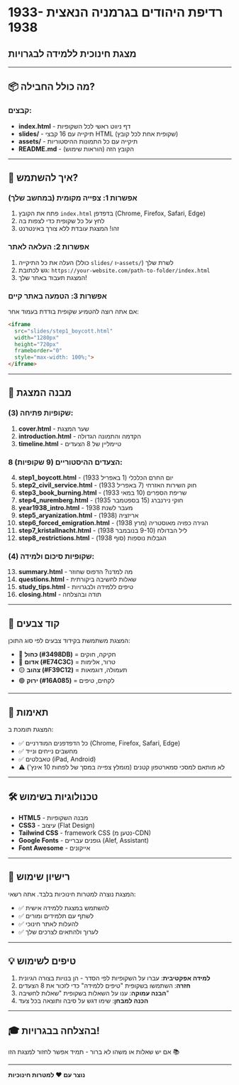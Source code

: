 # רדיפת היהודים בגרמניה הנאצית 1933-1938
## מצגת חינוכית ללמידה לבגרויות

---

## 📦 מה כולל החבילה?

### קבצים:
- **index.html** - דף ניווט ראשי לכל השקופיות
- **slides/** - תיקייה עם 16 קבצי HTML (שקופית אחת לכל קובץ)
- **assets/** - תיקייה עם כל התמונות ההיסטוריות
- **README.md** - הקובץ הזה (הוראות שימוש)

---

## 🚀 איך להשתמש?

### אפשרות 1: צפייה מקומית (במחשב שלך)
1. פתח את הקובץ `index.html` בדפדפן (Chrome, Firefox, Safari, Edge)
2. לחץ על כל שקופית כדי לצפות בה
3. זהו! המצגת עובדת ללא צורך באינטרנט

### אפשרות 2: העלאה לאתר
1. העלה את כל התיקייה (כולל `slides/` ו-`assets/`) לשרת שלך
2. גש לכתובת: `https://your-website.com/path-to-folder/index.html`
3. המצגת תעבוד באתר שלך!

### אפשרות 3: הטמעה באתר קיים
אם אתה רוצה להטמיע שקופית בודדת בעמוד אחר:

```html
<iframe 
  src="slides/step1_boycott.html" 
  width="1280px" 
  height="720px" 
  frameborder="0"
  style="max-width: 100%;">
</iframe>
```

---

## 🎨 מבנה המצגת

### שקופיות פתיחה (3):
1. **cover.html** - שער המצגת
2. **introduction.html** - הקדמה והתמונה הגדולה
3. **timeline.html** - טיימליין של 8 הצעדים

### 8 הצעדים ההיסטוריים (9 שקופיות):
4. **step1_boycott.html** - יום החרם הכלכלי (1 באפריל 1933)
5. **step2_civil_service.html** - חוק השירות האזרחי (7 באפריל 1933)
6. **step3_book_burning.html** - שריפת הספרים (10 במאי 1933)
7. **step4_nuremberg.html** - חוקי נירנברג (15 בספטמבר 1935)
8. **year1938_intro.html** - מעבר לשנת 1938
9. **step5_aryanization.html** - אריזציה (1938)
10. **step6_forced_emigration.html** - הגירה כפויה מאוסטריה (מרץ 1938)
11. **step7_kristallnacht.html** - ליל הבדולח (9-10 בנובמבר 1938)
12. **step8_restrictions.html** - הגבלות נוספות (סוף 1938)

### שקופיות סיכום ולמידה (4):
13. **summary.html** - מה למדנו? הדפוס שחוזר
14. **questions.html** - שאלות לחשיבה ביקורתית
15. **study_tips.html** - טיפים ללמידה ולבגרויות
16. **closing.html** - תודה ובהצלחה

---

## 🎨 קוד צבעים

המצגת משתמשת בקידוד צבעים לפי סוג התוכן:

- 🔵 **כחול (#3498DB)** = חקיקה, חוקים
- 🔴 **אדום (#E74C3C)** = טרור, אלימות
- 🟡 **צהוב (#F39C12)** = תעמולה, דוגמאות
- 🟢 **ירוק (#16A085)** = לקחים, טיפים

---

## 📱 תאימות

המצגת תומכת ב:
- ✅ כל הדפדפנים המודרניים (Chrome, Firefox, Safari, Edge)
- ✅ מחשבים נייחים ונייד
- ✅ טאבלטים (iPad, Android)
- ⚠️ לא מותאם למסכי סמארטפון קטנים (מומלץ צפייה במסך של לפחות 10 אינץ')

---

## 🛠️ טכנולוגיות בשימוש

- **HTML5** - מבנה השקופיות
- **CSS3** - עיצוב (Flat Design)
- **Tailwind CSS** - framework CSS (נטען מ-CDN)
- **Google Fonts** - גופנים עבריים (Alef, Assistant)
- **Font Awesome** - אייקונים

---

## 📝 רישיון שימוש

המצגת נוצרה למטרות חינוכיות בלבד.
אתה רשאי:
- ✅ להשתמש במצגת ללמידה אישית
- ✅ לשתף עם תלמידים ומורים
- ✅ להעלות לאתר חינוכי
- ✅ לערוך ולהתאים לצרכים שלך

---

## 💡 טיפים לשימוש

1. **למידה אפקטיבית**: עברו על השקופיות לפי הסדר - הן בנויות בצורה הגיונית
2. **חזרה**: השתמשו בשקופית "טיפים ללמידה" כדי לזכור את 8 הצעדים
3. **הבנה עמוקה**: ענו על השאלות בשקופית "שאלות לחשיבה"
4. **הכנה למבחן**: שימו דגש על סיבה ותוצאה בכל צעד

---

## 🎓 בהצלחה בבגרויות!

אם יש שאלות או משהו לא ברור - תמיד אפשר לחזור למצגת הזו 📚

---

**נוצר עם ❤️ למטרות חינוכיות**


